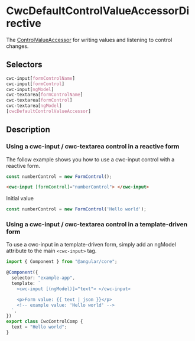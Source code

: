# CwcDefaultControlValueAccessorDirective

The [ControlValueAccessor](https://angular.io/api/forms/ControlValueAccessor) for writing values and listening to control changes.

## Selectors

```css
cwc-input[formControlName]
cwc-input[formControl]
cwc-input[ngModel]
cwc-textarea[formControlName]
cwc-textarea[formControl]
cwc-textarea[ngModel]
[cwcDefaultControlValueAccessor]
```

## Description

### Using a cwc-input / cwc-textarea control in a reactive form

The follow example shows you how to use a cwc-input control with a reactive form.

```typescript
const numberControl = new FormControl();
```

```html
<cwc-input [formControl]="numberControl"> </cwc-input>
```

Initial value

```typescript
const numberControl = new FormControl('Hello world');
```

### Using a cwc-input / cwc-textarea control in a template-driven form

To use a cwc-input in a template-driven form, simply add an ngModel attribute to the main `<cwc-input>` tag.

```typescript
import { Component } from "@angular/core";

@Component({
  selector: "example-app",
  template: `
    <cwc-input [(ngModel)]="text"> </cwc-input>

    <p>Form value: {{ text | json }}</p>
    <!-- example value: 'Hello world' -->
  `,
})
export class CwcControlComp {
  text = "Hello world";
}
```
